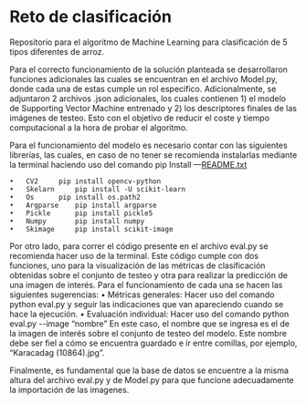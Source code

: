 # Reto de clasificación
Repositorio para el algoritmo de Machine Learning para clasificación de 5 tipos diferentes de arroz.

Para el correcto funcionamiento de la solución planteada se desarrollaron funciones adicionales las cuales se encuentran en el archivo Model.py, donde cada una de estas cumple un rol especifico. Adicionalmente, se adjuntaron 2 archivos .json adicionales, los cuales contienen 1) el modelo de Supporting Vector Machine entrenado y 2) los descriptores finales de las imágenes de testeo. Esto con el objetivo de reducir el coste y tiempo computacional a la hora de probar el algoritmo. 

Para el funcionamiento del modelo es necesario contar con las siguientes librerías, las cuales, en caso de no tener se recomienda instalarlas mediante la terminal haciendo uso del comando pip Install —[README.txt](https://github.com/Rafther0112/Reto-de-clasificaci-n-/files/8887933/README.txt)

	•	CV2		pip install opencv-python
	•	Skelarn		pip install -U scikit-learn
	•	Os		pip install os.path2
	•	Argparse	pip install argparse
	•	Pickle		pip install pickle5
	•	Numpy		pip install numpy
	•	Skimage		pip install scikit-image

Por otro lado, para correr el código presente en el archivo eval.py se recomienda hacer uso de la terminal. Este código cumple con dos funciones, uno para la visualización de las métricas de clasificación obtenidas sobre el conjunto de testeo y otra para realizar la predicción de una imagen de interés. Para el funcionamiento de cada una se hacen las siguientes sugerencias: 
	•	Métricas generales:  Hacer uso del comando python eval.py y seguir las indicaciones que van apareciendo cuando se hace la ejecución. 
	•	Evaluación individual:  Hacer uso del comando python eval.py --image “nombre”
						      En este caso, el nombre que se ingresa es el de la imagen de interés sobre el conjunto de testeo del modelo. Este nombre debe ser fiel a cómo se encuentra guardado e ir entre comillas, por ejemplo, “Karacadag (10864).jpg”.

Finalmente, es fundamental que la base de datos se encuentre a la misma altura del archivo eval.py y de Model.py para que funcione adecuadamente la importación de las imagenes. 



